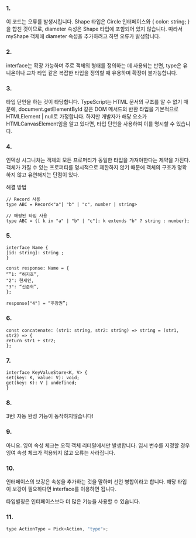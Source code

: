 ### 1.

이 코드는 오류를 발생시킵니다. Shape 타입은 Circle 인터페이스와 { color: string; }을 합친 것이므로, diameter 속성은 Shape 타입에 포함되어 있지 않습니다. 따라서 myShape 객체에 diameter 속성을 추가하려고 하면 오류가 발생합니다.

### 2.

interface는 확장 가능하며 주로 객체의 형태를 정의하는 데 사용되는 반면, type은 유니온이나 교차 타입 같은 복잡한 타입을 정의할 때 유용하며 확장이 불가능합니다.

### 3.

타입 단언을 하는 것이 타당합니다.
TypeScript는 HTML 문서의 구조를 알 수 없기 때문에, document.getElementById 같은 DOM 메서드의 반환 타입을 기본적으로 HTMLElement | null로 가정합니다.
하지만 개발자가 해당 요소가 HTMLCanvasElement임을 알고 있다면, 타입 단언을 사용하여 이를 명시할 수 있습니다.

### 4.

인덱싱 시그니처는 객체의 모든 프로퍼티가 동일한 타입을 가져야한다는 제약을 가진다.
객체가 가질 수 있는 프로퍼티를 명시적으로 제한하지 않기 때문에 객체의 구조가 명확하지 않고 유연해지는 단점이 있다.

해결 방법

```
// Record 사용
type ABC = Record<"a"| "b" | "c", number | string>

// 매핑된 타입 사용
type ABC = {[ k in "a" | "b" | "c"]: k extends "b" ? string : number};
```

### 5.

```
interface Name {
[id: string]: string ;
}

const response: Name = {
“”1: “허지호”,
"2": 현세인,
"3": “신준혁”,
};

response["4"] = “주장권”;
```

### 6.

```
const concatenate: (str1: string, str2: string) => string = (str1, str2) => {
return str1 + str2;
};

```

### 7.

```
interface KeyValueStore<K, V> {
set(key: K, value: V): void;
get(key: K): V | undefined;
}
```

### 8.

3번! 자동 완성 기능이 동작하지않습니다!

### 9.

아니요. 잉여 속성 체크는 오직 객체 리터럴에서만 발생합니다. 임시 변수를 지정할 경우 잉여 속성 체크가 적용되지 않고 오류는 사라집니다.

### 10.

인터페이스의 보강은 속성을 추가하는 것을 말하며 선언 병합이라고 합니다. 해당 타입이 보강이 필요하다면 interface를 이용하면 됩니다.

타입별칭은 인터페이스보다 더 많은 기능을 사용할 수 있습니다.

### 11.

```jsx
type ActionType = Pick<Action, "type">;
```
